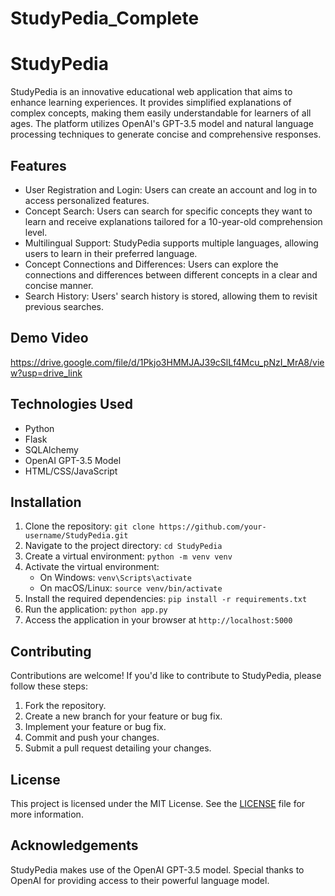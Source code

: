# StudyPedia_Complete

# StudyPedia

StudyPedia is an innovative educational web application that aims to enhance learning experiences. It provides simplified explanations of complex concepts, making them easily understandable for learners of all ages. The platform utilizes OpenAI's GPT-3.5 model and natural language processing techniques to generate concise and comprehensive responses.

## Features

- User Registration and Login: Users can create an account and log in to access personalized features.
- Concept Search: Users can search for specific concepts they want to learn and receive explanations tailored for a 10-year-old comprehension level.
- Multilingual Support: StudyPedia supports multiple languages, allowing users to learn in their preferred language.
- Concept Connections and Differences: Users can explore the connections and differences between different concepts in a clear and concise manner.
- Search History: Users' search history is stored, allowing them to revisit previous searches.

## Demo Video

https://drive.google.com/file/d/1Pkjo3HMMJAJ39cSlLf4Mcu_pNzI_MrA8/view?usp=drive_link

## Technologies Used

- Python
- Flask
- SQLAlchemy
- OpenAI GPT-3.5 Model
- HTML/CSS/JavaScript

## Installation

1. Clone the repository: `git clone https://github.com/your-username/StudyPedia.git`
2. Navigate to the project directory: `cd StudyPedia`
3. Create a virtual environment: `python -m venv venv`
4. Activate the virtual environment:
   - On Windows: `venv\Scripts\activate`
   - On macOS/Linux: `source venv/bin/activate`
5. Install the required dependencies: `pip install -r requirements.txt`
6. Run the application: `python app.py`
7. Access the application in your browser at `http://localhost:5000`

## Contributing

Contributions are welcome! If you'd like to contribute to StudyPedia, please follow these steps:

1. Fork the repository.
2. Create a new branch for your feature or bug fix.
3. Implement your feature or bug fix.
4. Commit and push your changes.
5. Submit a pull request detailing your changes.

## License

This project is licensed under the MIT License. See the [LICENSE](LICENSE) file for more information.

## Acknowledgements

StudyPedia makes use of the OpenAI GPT-3.5 model. Special thanks to OpenAI for providing access to their powerful language model.
